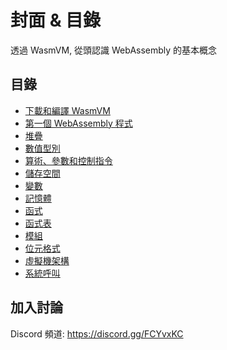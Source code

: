 # 封面 & 目錄

透過 WasmVM, 從頭認識 WebAssembly 的基本概念

## 目錄

* [下載和編譯 WasmVM](build.md)
* [第一個 WebAssembly 程式](getting-start.md)
* [堆疊](stack.md)
* [數值型別](value.md)
* [算術、參數和控制指令](simple-instructions.md)
* [儲存空間](store/)
* [變數](store/variables.md)
* [記憶體](store/memory.md)
* [函式](store/function.md)
* [函式表](store/table.md)
* [模組](module.md)
* [位元格式](binary-format.md)
* [虛擬機架構](wasmvm-structure.md)
* [系統呼叫](syscall.md)

## 加入討論

Discord 頻道: https://discord.gg/FCYvxKC
